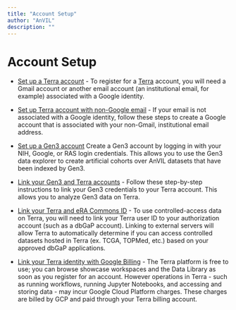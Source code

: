 ```yaml
---
title: "Account Setup"
author: "AnVIL"
description: ""
---
```



# Account Setup

- [Set up a Terra account](https://support.terra.bio/hc/en-us/articles/360028235911-How-to-register-for-a-Terra-account) - To register for a [Terra](https://anvil.terra.bio/#workspaces) account, you will need a Gmail account or another email account (an institutional email, for example) associated with a Google identity.

- [Set up Terra account with non-Google email](https://support.terra.bio/hc/en-us/articles/360029186611-Setting-up-a-Google-account-with-a-non-Google-email) - If your email is not associated with a Google identity, follow these steps to create a Google account that is associated with your non-Gmail, institutional email address.

- [Set up a Gen3 account](https://gen3.theanvil.io/login) Create a Gen3 account by logging in with your NIH, Google, or RAS login credentials. This allows you to use the Gen3 data explorer to create artificial cohorts over AnVIL datasets that have been indexed by Gen3.

- [Link your Gen3 and Terra accounts](https://support.terra.bio/hc/en-us/articles/360050390451) - Follow these step-by-step instructions to link your Gen3 credentials to your Terra account. This allows you to analyze Gen3 data on Terra.

- [Link your Terra and eRA Commons ID](https://support.terra.bio/hc/en-us/articles/360038086332-Linking-Terra-to-External-Servers) - To use controlled-access data on Terra, you will need to link your Terra user ID to your authorization account (such as a dbGaP account). Linking to external servers will allow Terra to automatically determine if you can access controlled datasets hosted in Terra (ex. TCGA, TOPMed, etc.) based on your approved dbGaP applications. 

- [Link your Terra identity with Google Billing](https://support.terra.bio/hc/en-us/articles/360026182251-How-to-set-up-billing-projects-and-Google-Billing-Accounts) - The Terra platform is free to use; you can browse showcase workspaces and the Data Library as soon as you register for an account. However operations in Terra - such as running workflows, running Jupyter Notebooks, and accessing and storing data - may incur Google Cloud Platform charges. These charges are billed by GCP and paid through your Terra billing account.
